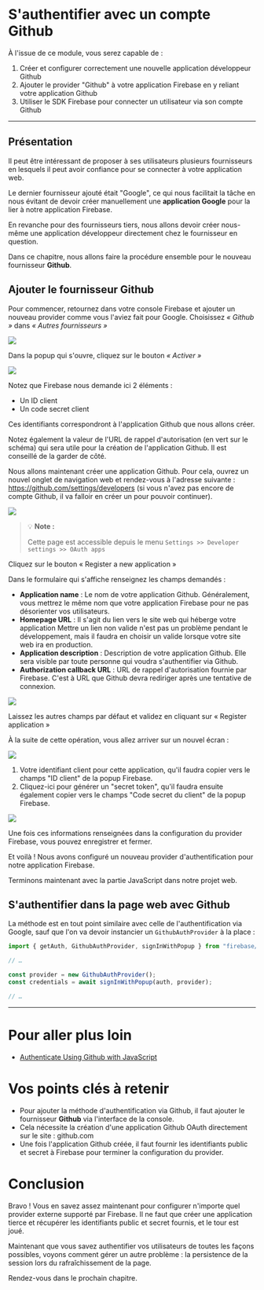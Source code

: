 # S'authentifier avec un compte Github

À l'issue de ce module, vous serez capable de :

1. Créer et configurer correctement une nouvelle application développeur Github
2. Ajouter le provider "Github" à votre application Firebase en y reliant votre application Github 
3. Utiliser le SDK Firebase pour connecter un utilisateur via son compte Github

---

## Présentation

Il peut être intéressant de proposer à ses utilisateurs plusieurs fournisseurs en lesquels il peut avoir confiance pour se connecter à votre application web.

Le dernier fournisseur ajouté était "Google", ce qui nous facilitait la tâche en nous évitant de devoir créer manuellement une **application Google** pour la lier à notre application Firebase.

En revanche pour des fournisseurs tiers, nous allons devoir créer nous-même une application développeur directement chez le fournisseur en question.

Dans ce chapitre, nous allons faire la procédure ensemble pour le nouveau fournisseur **Github**.

## Ajouter le fournisseur Github

Pour commencer, retournez dans votre console Firebase et ajouter un nouveau provider comme vous l'aviez fait pour Google. Choisissez _« Github »_ dans _« Autres fournisseurs »_ 

![](./images/auth-activate-github.png)

Dans la popup qui s'ouvre, cliquez sur le bouton _« Activer »_

![](./images/auth-activate-github-2.png)

Notez que Firebase nous demande ici 2 éléments :

- Un ID client
- Un code secret client

Ces identifiants correspondront à l'application Github que nous allons créer.

Notez également la valeur de l'URL de rappel d'autorisation (en vert sur le schéma) qui sera utile pour la création de l'application Github. Il est conseillé de la garder de côté.

Nous allons maintenant créer une application Github. Pour cela, ouvrez un nouvel onglet de navigation web et rendez-vous à l'adresse suivante : https://github.com/settings/developers (si vous n'avez pas encore de compte Github, il va falloir en créer un pour pouvoir continuer).

![](./images/auth-github-new-app.png)

> 💡 **Note :**
>
> Cette page est accessible depuis le menu `Settings >> Developer settings >> OAuth apps`

Cliquez sur le bouton « Register a new application »

Dans le formulaire qui s'affiche renseignez les champs demandés :

- **Application name** : Le nom de votre application Github.
  Généralement, vous mettrez le même nom que votre application Firebase pour ne pas désorienter vos utilisateurs.
- **Homepage URL** : Il s'agit du lien vers le site web qui héberge votre application
  Mettre un lien non valide n'est pas un problème pendant le développement, mais il faudra en choisir un valide lorsque votre site web ira en production.
- **Application description** : Description de votre application Github.
  Elle sera visible par toute personne qui voudra s'authentifier via Github.
- **Authorization callback URL** : URL de rappel d'autorisation fournie par Firebase.
  C'est à URL que Github devra rediriger après une tentative de connexion.

![](./images/auth-github-new-app-2.png)

Laissez les autres champs par défaut et validez en cliquant sur « Register application »

À la suite de cette opération, vous allez arriver sur un nouvel écran :

![](./images/auth-github-new-app-3.png)

1. Votre identifiant client pour cette application, qu'il faudra copier vers le champs "ID client" de la popup Firebase.
2. Cliquez-ici pour générer un "secret token", qu'il faudra ensuite également copier vers le champs "Code secret du client" de la popup Firebase.

![](./images/auth-activate-github-3.png)

Une fois ces informations renseignées dans la configuration du provider Firebase, vous pouvez enregistrer et fermer.

Et voilà ! Nous avons configuré un nouveau provider d'authentification pour notre application Firebase.

Terminons maintenant avec la partie JavaScript dans notre projet web.

## S'authentifier dans la page web avec Github

La méthode est en tout point similaire avec celle de l'authentification via Google, sauf que l'on va devoir instancier un `GithubAuthProvider` à la place :

```js
import { getAuth, GithubAuthProvider, signInWithPopup } from "firebase/auth";

// …

const provider = new GithubAuthProvider();
const credentials = await signInWithPopup(auth, provider);

// …
```


---

# Pour aller plus loin

- [Authenticate Using Github with JavaScript](https://firebase.google.com/docs/auth/web/github-auth?hl=en)

# Vos points clés à retenir

- Pour ajouter la méthode d'authentification via Github, il faut ajouter le fournisseur **Github** via l'interface de la console.
- Cela nécessite la création d'une application Github OAuth directement sur le site : github.com
- Une fois l'application Github créée, il faut fournir les identifiants public et secret à Firebase pour terminer la configuration du provider.

# Conclusion

Bravo ! Vous en savez assez maintenant pour configurer n'importe quel provider externe supporté par Firebase.
Il ne faut que créer une application tierce et récupérer les identifiants public et secret fournis, et le tour est joué.

Maintenant que vous savez authentifier vos utilisateurs de toutes les façons possibles, voyons comment gérer un autre problème : la persistence de la session lors du rafraîchissement de la page.

Rendez-vous dans le prochain chapitre.